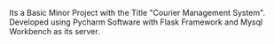 Its a Basic Minor Project with the Title "Courier Management System".
Developed using Pycharm Software with Flask Framework and Mysql Workbench as its server.
